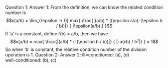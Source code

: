 Question 1:
Answer 1:	From the definition, we can know the related condition number is
	 $$κ(a/b) = \lim_{\epsilon → 0} max{ \frac{|(a/b) * ((\epsilon a/a)-(\epsilon b / b))|} { |\epsilon(a/b)|} }$$
If ‘a’ is a constant, define f(b) = a/b, then we have
	 $$κ(a/b) = max{ \frac{|(a/b) * (-(\epsilon b / b))|} { |-a(εb) / b²|} } = 1$$
So when ‘b’ is constant, the relative condition number of the division operation is 1.
Question 2:
Answer 2:
 ill=conditioned: (a), (d)				
 well-conditioned: (b), (c)	
